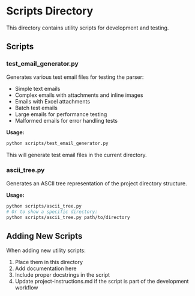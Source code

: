 # Scripts Directory

This directory contains utility scripts for development and testing.

## Scripts

### test_email_generator.py
Generates various test email files for testing the parser:
- Simple text emails
- Complex emails with attachments and inline images
- Emails with Excel attachments
- Batch test emails
- Large emails for performance testing
- Malformed emails for error handling tests

**Usage:**
```bash
python scripts/test_email_generator.py
```

This will generate test email files in the current directory.

### ascii_tree.py
Generates an ASCII tree representation of the project directory structure.

**Usage:**
```bash
python scripts/ascii_tree.py
# Or to show a specific directory:
python scripts/ascii_tree.py path/to/directory
```

## Adding New Scripts

When adding new utility scripts:
1. Place them in this directory
2. Add documentation here
3. Include proper docstrings in the script
4. Update project-instructions.md if the script is part of the development workflow